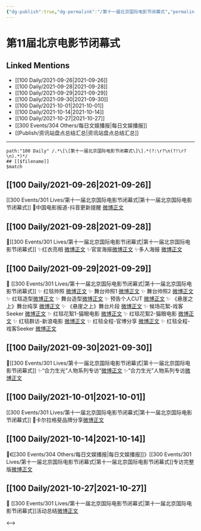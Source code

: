 ```yaml
---
{"dg-publish":true,"dg-permalink":"/第十一届北京国际电影节闭幕式","permalink":"/第十一届北京国际电影节闭幕式/","created":"2022-12-23T11:49:36.000+08:00","updated":"2023-04-10T16:31:11.000+08:00"}
---
```


# 第11届北京电影节闭幕式

## Linked Mentions
- [[100 Daily/2021-09-26\|2021-09-26]]
- [[100 Daily/2021-09-28\|2021-09-28]]
- [[100 Daily/2021-09-29\|2021-09-29]]
- [[100 Daily/2021-09-30\|2021-09-30]]
- [[100 Daily/2021-10-01\|2021-10-01]]
- [[100 Daily/2021-10-14\|2021-10-14]]
- [[100 Daily/2021-10-27\|2021-10-27]]
- [[300 Events/304 Others/每日文娱播报\|每日文娱播报]]
- [[Publish/资讯站盘点总结汇总\|资讯站盘点总结汇总]]


---

```expander
path:"100 Daily" /.*\[\[第十一届北京国际电影节闭幕式\]\].*(?:\r?\n(?!\r?\n).*)*/
## [[$filename]]
$match
```
## [[100 Daily/2021-09-26\|2021-09-26]]
[[300 Events/301 Lives/第十一届北京国际电影节闭幕式\|第十一届北京国际电影节闭幕式]]
🌟中国电影报道-抖音更新提醒 [微博正文](https://m.weibo.cn/6466290670/4685774530544830)
## [[100 Daily/2021-09-28\|2021-09-28]]
🌟[[300 Events/301 Lives/第十一届北京国际电影节闭幕式\|第十一届北京国际电影节闭幕式]]
✨红衣亮相 [微博正文](https://m.weibo.cn/6466290670/4686387264359551)
✨官宣海报[微博正文](https://m.weibo.cn/6466290670/4686392107728955)
✨多人海报 [微博正文](https://m.weibo.cn/6466290670/4686389553924687)
## [[100 Daily/2021-09-29\|2021-09-29]]
🎂 [[300 Events/301 Lives/第十一届北京国际电影节闭幕式\|第十一届北京国际电影节闭幕式]]
✨ 红毯帅照 [微博正文](https://m.weibo.cn/6466290670/4686836339576484)
✨ 舞台帅照1 [微博正文](https://m.weibo.cn/6466290670/4686876398588808)
✨ 舞台帅照2 [微博正文](https://m.weibo.cn/6466290670/4686899325175165)
✨ 红毯造型[微博正文](https://m.weibo.cn/6466290670/4686917445356840)
✨ 舞台造型[微博正文](https://m.weibo.cn/6466290670/4686916694313321)
✨ 预告个人CUT [微博正文](https://m.weibo.cn/6466290670/4686761853191063)
✨ 《悬崖之上》舞台纯享 [微博正文](https://m.weibo.cn/6466290670/4686864352809615)
✨ 《悬崖之上》舞台片段 [微博正文](https://m.weibo.cn/6466290670/4686886796264440)
✨ 候场花絮-戏客Seeker [微博正文](https://m.weibo.cn/6466290670/4686832783329564)
✨ 红毯花絮1-猫眼电影 [微博正文](https://m.weibo.cn/6466290670/4686826897670666)
✨ 红毯花絮2-猫眼电影 [微博正文](https://m.weibo.cn/6466290670/4686849848645492)
✨ 红毯群访-新浪电影 [微博正文](https://m.weibo.cn/6466290670/4686863833765189)
✨ 红毯全程-官博分享 [微博正文](https://m.weibo.cn/6466290670/4686829721226772)
✨ 红毯全程-戏客Seeker [微博正文](https://m.weibo.cn/6466290670/4686835302797850)
## [[100 Daily/2021-09-30\|2021-09-30]]
🌟[[300 Events/301 Lives/第十一届北京国际电影节闭幕式\|第十一届北京国际电影节闭幕式]]
✨“合力生光”人物系列专访“[微博正文](https://m.weibo.cn/6466290670/4687234476020535)
✨“合力生光”人物系列专访[微博正文](https://m.weibo.cn/6466290670/4687211662152488)
## [[100 Daily/2021-10-01\|2021-10-01]]
[[300 Events/301 Lives/第十一届北京国际电影节闭幕式\|第十一届北京国际电影节闭幕式]]
🌟卡尔拉格斐品牌分享[微博正文](https://m.weibo.cn/6466290670/4687503619785915)
## [[100 Daily/2021-10-14\|2021-10-14]]
🌟《[[300 Events/304 Others/每日文娱播报\|每日文娱播报]]》[[300 Events/301 Lives/第十一届北京国际电影节闭幕式\|第十一届北京国际电影节闭幕式]]专访完整版[微博正文](https://m.weibo.cn/6466290670/4692281137038350)
## [[100 Daily/2021-10-27\|2021-10-27]]
🌟 [[300 Events/301 Lives/第十一届北京国际电影节闭幕式\|第十一届北京国际电影节闭幕式]]活动总结[微博正文](https://m.weibo.cn/6466290670/4696898978450131)

<-->